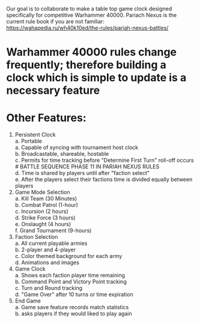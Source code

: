 Our goal is to collaborate to make a table top game clock designed specifically for competitive Warhammer 40000. Pariach Nexus is the current rule book if you are not familiar: https://wahapedia.ru/wh40k10ed/the-rules/pariah-nexus-battles/ 
# Warhammer 40000 rules change frequently; therefore building a clock which is simple to update is a necessary feature
# Other Features:
1. Persistent Clock </br>
  a. Portable </br>
  a. Capable of syncing with tournament host clock </br>
  b. Broadcastable, shareable, hostable </br>
  c. Permits for time tracking before "Determine First Turn" roll-off occurs # BATTLE SEQUENCE PHASE 11 IN PARIAH NEXUS RULES </br>
  d. Time is shared by players until after "faction select"</br>
  e. After the players select their factions time is divided equally between players</br>
3. Game Mode Selection</br>
  a. Kill Team (30 Minutes)</br>
  b. Combat Patrol (1-hour)</br>
  c. Incursion (2 hours)</br>
  d. Strike Force (3 hours)</br>
  e. Onslaught (4 hours)</br>
  f. Grand Tournament (9-hours)
5. Faction Selection</br>
  a. All current playable armies</br>
  b. 2-player and 4-player </br>
  c. Color themed background for each army</br>
  d. Animations and images</br>
6. Game Clock</br>
  a. Shows each faction player time remaining</br>
  b. Command Point and Victory Point tracking</br>
  c. Turn and Round tracking</br>
  d. "Game Over" after 10 turns or time expiration</br>
7. End Game</br>
   a. Game save feature records match statistics</br>
   b. asks players if they would liked to play again</br>

   
